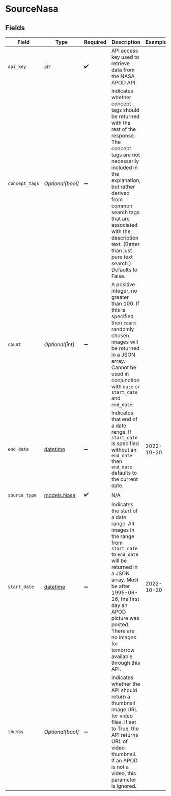 # SourceNasa


## Fields

| Field                                                                                                                                                                                                                                                                                                 | Type                                                                                                                                                                                                                                                                                                  | Required                                                                                                                                                                                                                                                                                              | Description                                                                                                                                                                                                                                                                                           | Example                                                                                                                                                                                                                                                                                               |
| ----------------------------------------------------------------------------------------------------------------------------------------------------------------------------------------------------------------------------------------------------------------------------------------------------- | ----------------------------------------------------------------------------------------------------------------------------------------------------------------------------------------------------------------------------------------------------------------------------------------------------- | ----------------------------------------------------------------------------------------------------------------------------------------------------------------------------------------------------------------------------------------------------------------------------------------------------- | ----------------------------------------------------------------------------------------------------------------------------------------------------------------------------------------------------------------------------------------------------------------------------------------------------- | ----------------------------------------------------------------------------------------------------------------------------------------------------------------------------------------------------------------------------------------------------------------------------------------------------- |
| `api_key`                                                                                                                                                                                                                                                                                             | *str*                                                                                                                                                                                                                                                                                                 | :heavy_check_mark:                                                                                                                                                                                                                                                                                    | API access key used to retrieve data from the NASA APOD API.                                                                                                                                                                                                                                          |                                                                                                                                                                                                                                                                                                       |
| `concept_tags`                                                                                                                                                                                                                                                                                        | *Optional[bool]*                                                                                                                                                                                                                                                                                      | :heavy_minus_sign:                                                                                                                                                                                                                                                                                    | Indicates whether concept tags should be returned with the rest of the response.  The concept tags are not necessarily included in the explanation, but rather derived from common search tags that are associated with the description text. (Better than just pure text search.) Defaults to False. |                                                                                                                                                                                                                                                                                                       |
| `count`                                                                                                                                                                                                                                                                                               | *Optional[int]*                                                                                                                                                                                                                                                                                       | :heavy_minus_sign:                                                                                                                                                                                                                                                                                    | A positive integer, no greater than 100. If this is specified then `count` randomly  chosen images will be returned in a JSON array. Cannot be used in conjunction with  `date` or `start_date` and `end_date`.                                                                                       |                                                                                                                                                                                                                                                                                                       |
| `end_date`                                                                                                                                                                                                                                                                                            | [datetime](https://docs.python.org/3/library/datetime.html#datetime-objects)                                                                                                                                                                                                                          | :heavy_minus_sign:                                                                                                                                                                                                                                                                                    | Indicates that end of a date range. If `start_date` is specified without an `end_date` then `end_date` defaults to the current date.                                                                                                                                                                  | 2022-10-20                                                                                                                                                                                                                                                                                            |
| `source_type`                                                                                                                                                                                                                                                                                         | [models.Nasa](../models/nasa.md)                                                                                                                                                                                                                                                                      | :heavy_check_mark:                                                                                                                                                                                                                                                                                    | N/A                                                                                                                                                                                                                                                                                                   |                                                                                                                                                                                                                                                                                                       |
| `start_date`                                                                                                                                                                                                                                                                                          | [datetime](https://docs.python.org/3/library/datetime.html#datetime-objects)                                                                                                                                                                                                                          | :heavy_minus_sign:                                                                                                                                                                                                                                                                                    | Indicates the start of a date range. All images in the range from `start_date` to  `end_date` will be returned in a JSON array. Must be after 1995-06-16, the first day an APOD picture was posted. There are no images for tomorrow available through this API.                                      | 2022-10-20                                                                                                                                                                                                                                                                                            |
| `thumbs`                                                                                                                                                                                                                                                                                              | *Optional[bool]*                                                                                                                                                                                                                                                                                      | :heavy_minus_sign:                                                                                                                                                                                                                                                                                    | Indicates whether the API should return a thumbnail image URL for video files. If set to True, the API returns URL of video thumbnail. If an APOD is not a video, this parameter is ignored.                                                                                                          |                                                                                                                                                                                                                                                                                                       |